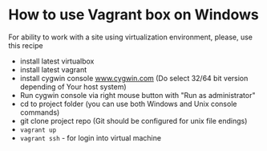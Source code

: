 How to use Vagrant box on Windows
=====

For ability to work with a site using virtualization environment, please, use this recipe

- install latest virtualbox
- install latest vagrant
- install cygwin console www.cygwin.com (Do select 32/64 bit version depending of Your host system)
- Run cygwin console via right mouse button with "Run as administrator"
- cd to project folder (you can use both Windows and Unix console commands)
- git clone project repo  (Git should be configured for unix file endings)
- ```vagrant up```
- ```vagrant ssh``` - for login into virtual machine
